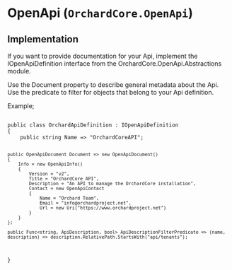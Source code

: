 # OpenApi (`OrchardCore.OpenApi`)

## Implementation

If you want to provide documentation for your Api, implement the IOpenApiDefinition interface from the OrchardCore.OpenApi.Abstractions module.

Use the Document property to describe general metadata about the Api.
Use the predicate to filter for objects that belong to your Api definition.

Example;

<code>
public class OrchardApiDefinition : IOpenApiDefinition
{
    public string Name => "OrchardCoreAPI";

    public OpenApiDocument Document => new OpenApiDocument()
    {   
        Info = new OpenApiInfo()
        {
            Version = "v2",
            Title = "OrchardCore API",
            Description = "An API to manage the OrchardCore installation",
            Contact = new OpenApiContact
            {
                Name = "Orchard Team",
                Email = "info@orchardproject.net",
                Url = new Uri("https://www.orchardproject.net")
            }
        }
    };

    public Func<string, ApiDescription, bool> ApiDescriptionFilterPredicate => (name, description) => description.RelativePath.StartsWith("api/tenants");
}
</code>